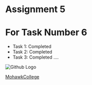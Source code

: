 # Assignment 5
# For Task Number 6

- Task 1: Completed
- Task 2: Completed
- Task 3: Completed ....

![Github Logo](https://upload.wikimedia.org/wikipedia/commons/thumb/c/c2/GitHub_Invertocat_Logo.svg/800px-GitHub_Invertocat_Logo.svg.png)

[MohawkCollege](https://www.mohawkcollege.ca/)



